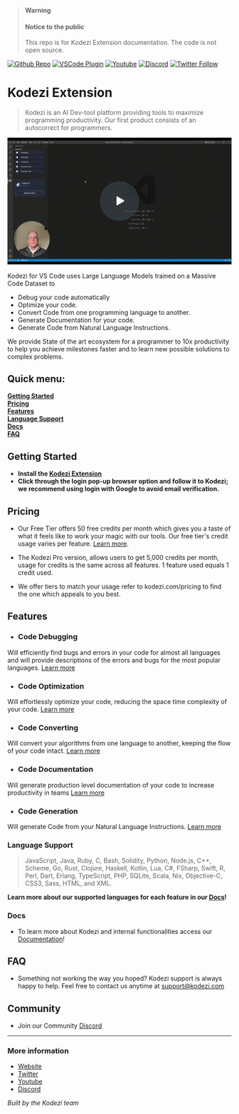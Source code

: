 > **Warning**
> #### Notice to the public
> This repo is for Kodezi Extension documentation.
> The code is not open source.

[twitter-shield]: https://img.shields.io/twitter/follow/kodezihq?style=social
[twitter-url]: https://twitter.com/kodezihq
[github-shield]: https://img.shields.io/github/stars/Kodezi/kodezi-extension?style=social
[github-url]: https://github.com/Kodezi/kodezi-extension.git
[vscode-shield]: https://img.shields.io/visual-studio-marketplace/r/kodezi.kodezi?logo=visual-studio-code&style=social
[vscode-url]: https://marketplace.visualstudio.com/items?itemName=kodezi.kodezi
[youtube-shield]: https://img.shields.io/youtube/channel/views/UCrw0CEXixhbouv3GICHhV5w?style=social
[youtube-url]: https://www.youtube.com/UCrw0CEXixhbouv3GICHhV5w

[discord-shield]: https://dcbadge.vercel.app/api/server/kodezi?style=social
[discord-url]: https://discord.gg/kodezi

[![Github Repo][github-shield]][github-url]
[![VSCode Plugin][vscode-shield]][vscode-url]
[![Youtube][youtube-shield]][youtube-url]
[![Discord][discord-shield]][discord-url]
[![Twitter Follow][twitter-shield]][twitter-url]

# Kodezi Extension

> Kodezi is an AI Dev-tool platform providing tools to maximize programming productivity. Our first product consists of an autocorrect for programmers.

[![Demo](demo.gif)](https://www.loom.com/share/69927b250b094e38b73998cc0e12b7a8)

Kodezi for VS Code uses Large Language Models trained on a Massive Code Dataset to

* Debug your code automatically
* Optimize your code.
* Convert Code from one programming language to another.
* Generate Documentation for your code.
* Generate Code from Natural Language Instructions.

We provide State of the art ecosystem for a programmer to 10x productivity to help you achieve milestones faster and to learn new possible solutions to complex problems.

## Quick menu:

**[Getting Started](#getting-started)**<br />
**[Pricing](#pricing)**<br />
**[Features](#features)**<br />
**[Language Support](#language-support)**<br />
**[Docs](#docs)**<br />
**[FAQ](#faq)**<br />

## Getting Started

* **Install the [Kodezi Extension](https://marketplace.visualstudio.com/items?itemName=kodezi.kodezi)** <br/>
* **Click through the login pop-up browser option and follow it to Kodezi; we recommend using login with Google to avoid email verification.**

## Pricing

- Our Free Tier offers 50 free credits per month which gives you a taste of what it feels like to work your magic with our tools. Our free tier's credit usage varies per feature. [Learn more](https://docs.kodezi.com/pricing/credits).

- The Kodezi Pro version, allows users to get 5,000 credits per month, usage for credits is the same across all features. 1 feature used equals 1 credit used. 
- We offer tiers to match your usage refer to kodezi.com/pricing to find the one which appeals to you best.

## Features
- ### Code Debugging
Will efficiently find bugs and errors in your code for almost all languages and will provide descriptions of the errors and bugs for the most popular languages. [Learn more](https://docs.kodezi.com/feature-guides/debugging)
- ### Code Optimization
Will effortlessly optimize your code, reducing the space time complexity of your code. [Learn more](https://docs.kodezi.com/feature-guides/optimizing)
- ### Code Converting
Will convert your algorithms from one language to another, keeping the flow of your code intact. [Learn more](https://docs.kodezi.com/feature-guides/converting)
- ### Code Documentation
Will generate production level documentation of your code to increase productivity in teams [Learn more](https://docs.kodezi.com/feature-guides/generate-documents)
- ### Code Generation
Will generate Code from your Natural Language Instructions. [Learn more](https://docs.kodezi.com/feature-guides/generate-code)

### Language Support
> JavaScript, Java, Ruby, C, Bash, Solidity, Python, Node.js, C++, Scheme, Go, Rust, Clojure, Haskell, Kotlin, Lua, C#, FSharp, Swift, R, Perl, Dart, Erlang, TypeScript, PHP, SQLite, Scala, Nix, Objective-C, CSS3, Sass, HTML, and XML. 

**Learn more about our supported languages for each feature in our [Docs](https://docs.kodezi.com/)!**
### Docs
- To learn more about Kodezi and internal functionalities access our [Documentation](https://docs.kodezi.com/)!
## FAQ
- Something not working the way you hoped? Kodezi support is always happy to help. Feel free to contact us anytime at support@kodezi.com

## Community 
- Join our Community [Discord](https://discord.gg/kodezi) 

---

### More information

- [Website](https://kodezi.com/)
- [Twitter](https://twitter.com/kodezihq)
- [Youtube](https://www.youtube.com/kodezi)
- [Discord](https://discord.gg/kodezi)

_Built by the Kodezi team_
